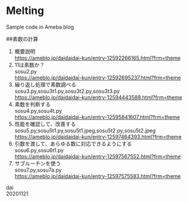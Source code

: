 # Melting
Sample code in Ameba blog

##素数の計算
1. 概要説明  
  https://ameblo.jp/daidaidai-kun/entry-12592266165.html?frm=theme
2. 11は素数か？  
  sosu2.py  
  https://ameblo.jp/daidaidai-kun/entry-12592695237.html?frm=theme
3. 繰り返し処理で素数調べる  
  sosu3.py,sosu3t1.py,sosu3t2.py,sosu3t3.py  
  https://ameblo.jp/daidaidai-kun/entry-12594443588.html?frm=theme
4. 素数を判断する  
  sosu4.py,sosu4t.py  
  https://ameblo.jp/daidaidai-kun/entry-12595841607.html?frm=theme
5. 性能を確認して、改善する  
  sosu5.py,sosu5t1.py,sosu5t1.jpeg,sosu5t2.py,sosu5t2.jpeg  
  https://ameblo.jp/daidaidai-kun/entry-12597464393.html?frm=theme
6. 引数を渡して、あらゆる数に対応できるようにする  
  sosu6.py,sosu6t1.py  
  https://ameblo.jp/daidaidai-kun/entry-12597567552.html?frm=theme
7. サブルーチンを使う  
  sosu7.py,sosu7a.py  
  https://ameblo.jp/daidaidai-kun/entry-12597575583.html?frm=theme

dai  
20201121  
